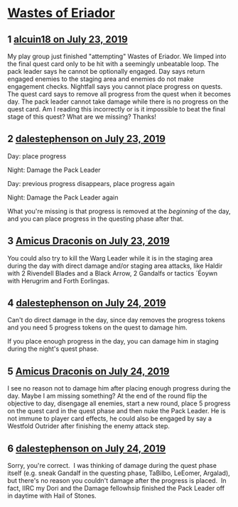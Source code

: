 # [Wastes of Eriador](https://community.fantasyflightgames.com/topic/297864-wastes-of-eriador/)

## 1 [alcuin18 on July 23, 2019](https://community.fantasyflightgames.com/topic/297864-wastes-of-eriador/?do=findComment&comment=3745933)

My play group just finished "attempting" Wastes of Eriador. We limped into the final quest card only to be hit with a seemingly unbeatable loop. The pack leader says he cannot be optionally engaged. Day says return engaged enemies to the staging area and enemies do not make engagement checks. Nightfall says you cannot place progress on quests. The quest card says to remove all progress from the quest when it becomes day. The pack leader cannot take damage while there is no progress on the quest card. Am I reading this incorrectly or is it impossible to beat the final stage of this quest? What are we missing? Thanks!

## 2 [dalestephenson on July 23, 2019](https://community.fantasyflightgames.com/topic/297864-wastes-of-eriador/?do=findComment&comment=3745966)

Day: place progress

Night: Damage the Pack Leader

Day: previous progress disappears, place progress again

Night: Damage the Pack Leader again

What you're missing is that progress is removed at the *beginning* of the day, and you can place progress in the questing phase after that.

## 3 [Amicus Draconis on July 23, 2019](https://community.fantasyflightgames.com/topic/297864-wastes-of-eriador/?do=findComment&comment=3746010)

You could also try to kill the Warg Leader while it is in the staging area during the day with direct damage and/or staging area attacks, like Haldir with 2 Rivendell Blades and a Black Arrow, 2 Gandalfs or tactics ´Éoywn with Herugrim and Forth Eorlingas.

## 4 [dalestephenson on July 24, 2019](https://community.fantasyflightgames.com/topic/297864-wastes-of-eriador/?do=findComment&comment=3746049)

Can't do direct damage in the day, since day removes the progress tokens and you need 5 progress tokens on the quest to damage him.

If you place enough progress in the day, you can damage him in staging during the night's quest phase.

## 5 [Amicus Draconis on July 24, 2019](https://community.fantasyflightgames.com/topic/297864-wastes-of-eriador/?do=findComment&comment=3746455)

I see no reason not to damage him after placing enough progress during the day. Maybe I am missing something?
At the end of the round flip the objective to day, disengage all enemies, start a new round, place 5 progress on the quest card in the quest phase and then nuke the Pack Leader. He is not immune to player card effects, he could also be engaged by say a Westfold Outrider after finishing the enemy attack step.

## 6 [dalestephenson on July 24, 2019](https://community.fantasyflightgames.com/topic/297864-wastes-of-eriador/?do=findComment&comment=3746566)

Sorry, you're correct.  I was thinking of damage during the quest phase itself (e.g. sneak Gandalf in the questing phase, TaBilbo, LeEomer, Argalad), but there's no reason you couldn't damage after the progress is placed.  In fact, IIRC my Dori and the Damage fellowhsip finished the Pack Leader off in daytime with Hail of Stones.

